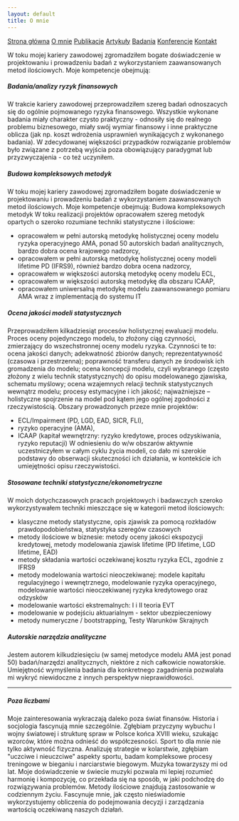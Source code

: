 ```yaml
---
layout: default
title: O mnie
---
```

<div id="myMenu">
  <a href="/" class="menu-option">Strona główna</a>
  <a href="/about" class="menu-option">O mnie</a>
  <a href="/publications" class="menu-option">Publikacje</a>
  <a href="/articles" class="menu-option">Artykuły</a>
  <a href="/researches" class="menu-option">Badania</a>
  <a href="/conferences" class="menu-option">Konferencje</a>
  <a href="/contact" class="menu-option">Kontakt</a>
</div>

<div class="square"></div>
<div class="square1"></div>
<div class="square2"></div>
<div class="square-big"></div>

W toku mojej kariery zawodowej zgromadziłem bogate doświadczenie w projektowaniu i prowadzeniu badań z wykorzystaniem zaawansowanych metod ilościowych. Moje kompetencje obejmują:

##### Badania/analizy ryzyk finansowych
W trakcie kariery zawodowej przeprowadziłem szereg badań odnoszacych się do ogólnie pojmowanego ryzyka finansowego. Wszystkie wykonane badania miały charakter czysto praktyczny - odnosiły się do realnego problemu biznesowego, miały swój wymiar finansowy i inne praktyczne oblicza (jak np. koszt wdrożenia usprawnień wynikających z wykonanego badania). W zdecydowanej większości przypadków rozwiązanie problemów było związane z potrzebą wyjścia poza obowiązujący paradygmat lub przyzwyczajenia - co też uczyniłem.

##### Budowa kompleksowych metodyk
W toku mojej kariery zawodowej zgromadziłem bogate doświadczenie w projektowaniu i prowadzeniu badań z wykorzystaniem zaawansowanych metod ilościowych. Moje kompetencje obejmują:
Budowa kompleksowych metodyk
W toku realizacji projektów opracowałem szereg metodyk opartych o szeroko rozumiane techniki statystyczne i ilościowe:
- opracowałem w pełni autorską metodykę holistycznej oceny modelu ryzyka operacyjnego AMA, ponad 50 autorskich badań analitycznych, bardzo dobra ocena krajowego nadzorcy,
- opracowałem w pełni autorską metodykę holistycznej oceny modeli lifetime PD (IFRS9), również bardzo dobra ocena nadzorcy,
- opracowałem w większości autorską metodykę oceny modelu ECL,
- opracowałem w większości autorską metodykę dla obszaru ICAAP,
- opracowałem uniwersalną metodykę modelu zaawansowanego pomiaru AMA wraz z implementacją do systemu IT

##### Ocena jakości modeli statystycznych
Przeprowadziłem kilkadziesiąt procesów holistycznej ewaluacji modelu. Proces oceny pojedynczego modelu, to złożony ciąg czynności, zmierzający do wszechstronnej oceny modelu ryzyka. Czynności te to: ocena jakości danych; adekwatność zbiorów danych; reprezentatywność (czasowa i przestrzenna); poprawność transferu danych ze środowisk ich gromadzenia do modelu; ocena koncepcji modelu, czyli wybranego (często złożony z wielu technik statystycznych) do opisu modelowanego zjawiska, schematu myślowy; ocena wzajemnych relacji technik statystycznych wewnątrz modelu; procesy estymacyjne i ich jakość; najważniejsze – holistyczne spojrzenie na model pod kątem jego ogólnej zgodności z rzeczywistością.
Obszary prowadzonych przeze mnie projektów: 
- ECL/Impairment (PD, LGD, EAD, SICR, FLI),
- ryzyko operacyjne (AMA),
- ICAAP (kapitał wewnętrzny: ryzyko kredytowe, proces odzyskiwania, ryzyko reputacji)
W odniesieniu do w/w obszarów aktywnie uczestniczyłem w całym cyklu życia modeli, co dało mi szerokie podstawy do obserwacji skuteczności ich działania, w kontekście ich umiejętności opisu rzeczywistości.

##### Stosowane techniki statystyczne/ekonometryczne
W moich dotychczasowych pracach projektowych i badawczych szeroko wykorzystywałem techniki mieszczące się w kategorii metod ilościowych:
- klasyczne metody statystyczne, opis zjawisk za pomocą rozkładów prawdopodobieństwa, statystyka szeregów czasowych
- metody ilościowe w biznesie: metody oceny jakości ekspozycji kredytowej, metody modelowania zjawisk lifetime (PD lifetime, LGD lifetime, EAD)
- metody składania wartości oczekiwanej kosztu ryzyka ECL, zgodnie z IFRS9
- metody modelowania wartości nieoczekiwanej: modele kapitału regulacyjnego i wewnętrznego, modelowanie ryzyka operacyjnego, modelowanie wartości nieoczekiwanej ryzyka kredytowego oraz odzysków
- modelowanie wartości ekstremalnych: I i II teoria EVT
- modelowanie w podejściu aktuarialnym - sektor ubezpieczeniowy
- metody numeryczne / bootstrapping, Testy Warunków Skrajnych

##### Autorskie narzędzia analityczne
Jestem autorem kilkudziesięciu (w samej metodyce modelu AMA jest ponad 50) badań/narzędzi analitycznych, niektóre z nich całkowicie nowatorskie. Umiejętność wymyślenia badania dla konkretnego zagadnienia pozwalała mi wykryć niewidoczne z innych perspektyw nieprawidłowości.

<hr>

##### Poza liczbami
Moje zainteresowania wykraczają daleko poza świat finansów. Historia i socjologia fascynują mnie szczególnie. Zgłębiam przyczyny wybuchu I wojny światowej i strukturę spraw w Polsce końca XVIII wieku, szukając wzorców, które można odnieść do współczesności.
Sport to dla mnie nie tylko aktywność fizyczna. Analizuję strategie w kolarstwie, zgłębiam "uczciwe i nieuczciwe" aspekty sportu, badam kompleksowe procesy treningowe w bieganiu i narciarstwie biegowym.
Muzyka towarzyszy mi od lat. Moje doświadczenie w świecie muzyki pozwala mi lepiej rozumieć harmonię i kompozycję, co przekłada się na sposób, w jaki podchodzę do rozwiązywania problemów.
Metody ilościowe znajdują zastosowanie w codziennym życiu. Fascynuje mnie, jak często nieświadomie wykorzystujemy obliczenia do podejmowania decyzji i zarządzania wartością oczekiwaną naszych działań.

